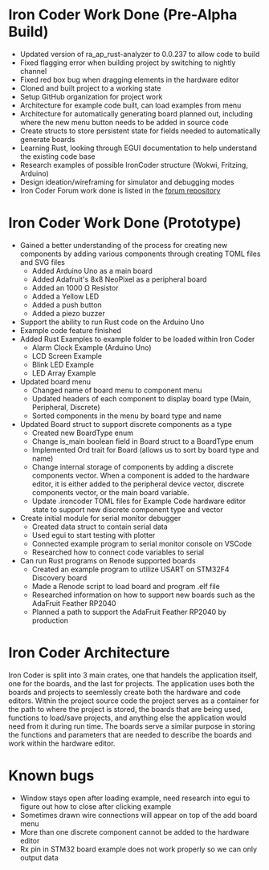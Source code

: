 # Iron Coder Work Done (Pre-Alpha Build)
  - Updated version of ra_ap_rust-analyzer to 0.0.237 to allow code to build
  - Fixed flagging error when building project by switching to nightly channel
  - Fixed red box bug when dragging elements in the hardware editor
  - Cloned and built project to a working state
  - Setup GitHub organization for project work
  - Architecture for example code built, can load examples from menu 
  - Architecture for automatically generating board planned out, including where the new menu button needs to be added in source code
  - Create structs to store persistent state for fields needed to automatically generate boards
  - Learning Rust, looking through EGUI documentation to help understand the existing code base
  - Research examples of possible IronCoder structure (Wokwi, Fritzing, Arduino)
  - Design ideation/wireframing for simulator and debugging modes
  - Iron Coder Forum work done is listed in the [forum repository](https://github.com/CAPSTONE-24-25-IRON-CODER/iron-coder-forum)
# Iron Coder Work Done (Prototype)
  - Gained a better understanding of the process for creating new components by adding various components through creating TOML files and SVG files
    - Added Arduino Uno as a main board
    - Added Adafruit's 8x8 NeoPixel as a peripheral board
    - Added an 1000 Ω Resistor
    - Added a Yellow LED
    - Added a push button
    - Added a piezo buzzer
  - Support the ability to run Rust code on the Arduino Uno
  - Example code feature finished
  - Added Rust Examples to example folder to be loaded within Iron Coder
      - Alarm Clock Example (Arduino Uno)
      - LCD Screen Example
      - Blink LED Example
      - LED Array Example
  - Updated board menu
      - Changed name of board menu to component menu
      - Updated headers of each component to display board type (Main, Peripheral, Discrete)
      - Sorted components in the menu by board type and name
  - Updated Board struct to support discrete components as a type
      - Created new BoardType enum
      - Change is_main boolean field in Board struct to a BoardType enum
      - Implemented Ord trait for Board (allows us to sort by board type and name)
      - Change internal storage of components by adding a discrete components vector. When a component is added to the hardware editor, it is either added to the peripheral device vector, discrete components vector, or the main board variable.
      - Update .ironcoder TOML files for Example Code hardware editor state to support new discrete component type and vector
  - Create initial module for serial monitor debugger
      - Created data struct to contain serial data
      - Used egui to start testing with plotter
      - Connected example program to serial monitor console on VSCode
      - Researched how to connect code variables to serial
  - Can run Rust programs on Renode supported boards
      - Created an example program to utilize USART on STM32F4 Discovery board
      - Made a Renode script to load board and program .elf file
      - Researched information on how to support new boards such as the AdaFruit Feather RP2040
      - Planned a path to support the AdaFruit Feather RP2040 by production

# Iron Coder Architecture
Iron Coder is split into 3 main crates, one that handels the application itself, one for the boards, and the last for projects. The application uses both the boards and projects to
seemlessly create both the hardware and code editors. Within the project source code the project serves as a container for the path to where the project is stored, the boards that
are being used, functions to load/save projects, and anything else the application would need from it during run time. The boards serve a similar purpose in storing the functions and
parameters that are needed to describe the boards and work within the hardware editor. 
# Known bugs
  - Window stays open after loading example, need research into egui to figure out how to close after clicking example
  - Sometimes drawn wire connections will appear on top of the add board menu
  - More than one discrete component cannot be added to the hardware editor
  - Rx pin in STM32 board example does not work properly so we can only output data


